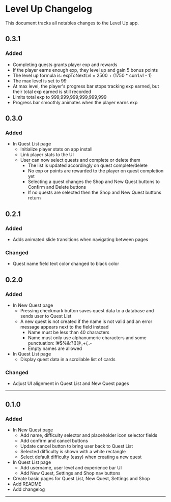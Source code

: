 # Level Up Changelog

This document tracks all notables changes to the Level Up app.

## 0.3.1

### Added

- Completing quests grants player exp and rewards
- If the player earns enough exp, they level up and gain 5 bonus points
- The level up formula is: expToNextLvl = 2500 + (1750 * currLvl - 1)
- The max level is set to 99
- At max level, the player's progress bar stops tracking exp earned, but their total exp earned is still recorded
- Limits total exp to 999,999,999,999,999,999
- Progress bar smoothly animates when the player earns exp

## 0.3.0

### Added

- In Quest List page
  - Initialize player stats on app install
  - Link player stats to the UI
  - User can now select quests and complete or delete them
    - The list is updated accordingly on quest complete/delete
    - No exp or points are rewarded to the player on quest completion yet
    - Selecting a quest changes the Shop and New Quest buttons to Confirm and Delete buttons
    - If no quests are selected then the Shop and New Quest buttons return

## 0.2.1

### Added

- Adds animated slide transitions when navigating between pages

### Changed

- Quest name field text color changed to black color

## 0.2.0

### Added

- In New Quest page
  - Pressing checkmark button saves quest data to a database and sends user to Quest List
  - A new quest is not created if the name is not valid and an error message appears next to the field instead
    - Name must be less than 40 characters
    - Name must only use alphanumeric characters and some punctuation: !#$%&:?()@_+/,.-
    - Empty names are allowed
- In Quest List page
  - Display quest data in a scrollable list of cards

### Changed

- Adjust UI alignment in Quest List and New Quest pages

---

## 0.1.0

### Added

- In New Quest page
  - Add name, difficulty selector and placeholder icon selector fields
  - Add confirm and cancel buttons
  - Update cancel button to bring user back to Quest List
  - Selected difficulty is shown with a white rectangle
  - Select default difficulty (easy) when creating a new quest
- In Quest List page
  - Add username, user level and experience bar UI
  - Add New Quest, Settings and Shop nav buttons
- Create basic pages for Quest List, New Quest, Settings and Shop
- Add README
- Add changelog

---
